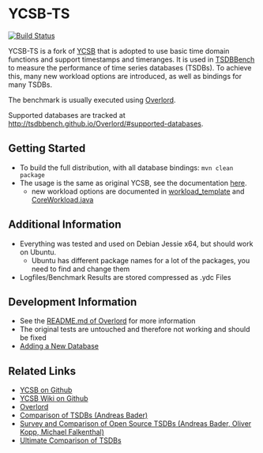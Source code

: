 # YCSB-TS
[![Build Status](https://travis-ci.org/TSDBBench/YCSB-TS.svg?branch=master)](https://travis-ci.org/TSDBBench/YCSB-TS)

YCSB-TS is a fork of [YCSB](http://github.com/brianfrankcooper/YCSB) that is adopted to use basic time domain functions and support timestamps and timeranges.
It is used in [TSDBBench](https://tsdbbench.github.io/) to measure the performance of time series databases (TSDBs).
To achieve this, many new workload options are introduced, as well as bindings for many TSDBs.

The benchmark is usually executed using [Overlord](https://github.com/TSDBBench/Overlord).

Supported databases are tracked at <http://tsdbbench.github.io/Overlord/#supported-databases>.

## Getting Started

* To build the full distribution, with all database bindings:
    `mvn clean package`
* The usage is the same as original YCSB, see the documentation [here](http://github.com/brianfrankcooper/YCSB).
    * new workload options are documented in [workload_template](workloads/workload_template) and [CoreWorkload.java](core/src/main/java/com/yahoo/ycsb/workloads/CoreWorkload.java)

## Additional Information

* Everything was tested and used on Debian Jessie x64, but should work on Ubuntu.
    * Ubuntu has different package names for a lot of the packages, you need to find and change them
* Logfiles/Benchmark Results are stored compressed as .ydc Files 
    
## Development Information

* See the [README.md of Overlord](https://github.com/TSDBBench/Overlord) for more information
* The original tests are untouched and therefore not working and should be fixed
* [Adding a New Database](adding_a_database)

## Related Links

* [YCSB on Github](http://github.com/brianfrankcooper/YCSB)
* [YCSB Wiki on Github](http://wiki.github.com/brianfrankcooper/YCSB)
* [Overlord](https://github.com/TSDBBench/Overlord)
* [Comparison of TSDBs (Andreas Bader)](http://www2.informatik.uni-stuttgart.de/cgi-bin/NCSTRL/NCSTRL_view.pl?id=DIP-3729&mod=0&engl=0&inst=FAK)
* [Survey and Comparison of Open Source TSDBs (Andreas Bader, Oliver Kopp, Michael Falkenthal)](http://www2.informatik.uni-stuttgart.de/cgi-bin/NCSTRL/NCSTRL_view.pl?id=INPROC-2017-06&mod=0&engl=0&inst=IPVS)
* [Ultimate Comparison of TSDBs](https://tsdbbench.github.io/Ultimate-TSDB-Comparison/)